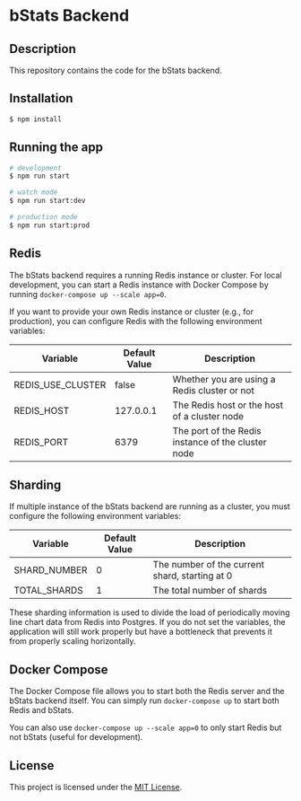 # bStats Backend

## Description

This repository contains the code for the bStats backend.

## Installation

```bash
$ npm install
```

## Running the app

```bash
# development
$ npm run start

# watch mode
$ npm run start:dev

# production mode
$ npm run start:prod
```

## Redis

The bStats backend requires a running Redis instance or cluster.
For local development, you can start a Redis instance with Docker Compose by running `docker-compose up --scale app=0`.

If you want to provide your own Redis instance or cluster (e.g., for production), you can configure Redis with the
following environment variables:

| Variable          | Default Value | Description                                        |
| ----------------- | ------------- | -------------------------------------------------- |
| REDIS_USE_CLUSTER | false         | Whether you are using a Redis cluster or not       |
| REDIS_HOST        | 127.0.0.1     | The Redis host or the host of a cluster node       |
| REDIS_PORT        | 6379          | The port of the Redis instance of the cluster node |

## Sharding

If multiple instance of the bStats backend are running as a cluster, you must configure the following environment variables:

| Variable     | Default Value | Description                                    |
| ------------ | ------------- | ---------------------------------------------- |
| SHARD_NUMBER | 0             | The number of the current shard, starting at 0 |
| TOTAL_SHARDS | 1             | The total number of shards                     |

These sharding information is used to divide the load of periodically moving line chart data from Redis into Postgres.
If you do not set the variables, the application will still work properly but have a bottleneck that prevents it from
properly scaling horizontally.

## Docker Compose

The Docker Compose file allows you to start both the Redis server and the bStats backend itself.
You can simply run `docker-compose up` to start both Redis and bStats.

You can also use `docker-compose up --scale app=0` to only start Redis but not bStats (useful for development).

## License

This project is licensed under the [MIT License](/LICENSE).
